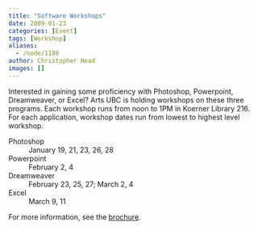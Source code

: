 ```yaml
---
title: "Software Workshops"
date: 2009-01-23
categories: [Event]
tags: [Workshop]
aliases:
  - /node/1188
author: Christopher Head
images: []
---
```


<div class="field field-name-body field-type-text-with-summary field-label-hidden"><div class="field-items"><div class="field-item even"><p>Interested in gaining some proficiency with Photoshop, Powerpoint, Dreamweaver, or Excel? Arts UBC is holding workshops on these three programs. Each workshop runs from noon to 1PM in Koerner Library 216. For each application, workshop dates run from lowest to highest level workshop.</p>
<dl>
<dt>Photoshop</dt>
<dd>January 19, 21, 23, 26, 28</dd>
<dt>Powerpoint</dt>
<dd>February 2, 4</dd>
<dt>Dreamweaver</dt>
<dd>February 23, 25, 27; March 2, 4</dd>
<dt>Excel</dt>
<dd>March 9, 11</dd>
</dl>
<p>For more information, see the <a href="http://isit.arts.ubc.ca/workshops">brochure</a>.</p>
</div></div></div>    <footer>
          </footer>
